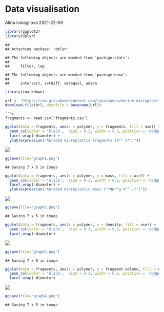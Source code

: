 Data visualisation
================
Alina Ismagilova
2021-22-09

``` r
library(ggplot2)
library(dplyr)
```

    ## 
    ## Attaching package: 'dplyr'

    ## The following objects are masked from 'package:stats':
    ## 
    ##     filter, lag

    ## The following objects are masked from 'package:base':
    ## 
    ##     intersect, setdiff, setequal, union

``` r
library(rmarkdown)
```

``` r
url <- "https://raw.githubusercontent.com/lukaseamus/marine-microplastic/main/STOTEN/fragments.csv"
download.file(url, destfile = basename(url)) 
```


    ```r
    fragments <- read.csv("fragments.csv")

``` r
ggplot(data = fragments, aes(x = polymer, y = fragments, fill = use)) +
  geom_col(color = 'black',  size = 0.3, width = 0.5, position = 'dodge') +
  facet_wrap(~diameter) +
  ylab(expression("Abraded microplastic fragments (m"^-1*")"))
```

![](Homework_files/figure-gfm/unnamed-chunk-4-1.png)<!-- -->

``` r
ggsave(file="graph1.png")
```

    ## Saving 7 x 5 in image

``` r
ggplot(data = fragments, aes(x = polymer, y = mass, fill = use)) +
  geom_col(color = 'black',  size = 0.3, width = 0.5, position = 'dodge') +
  facet_wrap(~diameter) +
  ylab(expression("Abraded microplastic mass ("*mu*"g m"^-1*")"))
```

![](Homework_files/figure-gfm/unnamed-chunk-5-1.png)<!-- -->

``` r
ggsave(file="graph2.png")
```

    ## Saving 7 x 5 in image

``` r
ggplot(data = fragments, aes(x = polymer, y = density, fill = use)) +
  geom_col(color = 'black',  size = 0.3, width = 0.5, position = 'dodge') +
  facet_wrap(~diameter)
```

![](Homework_files/figure-gfm/unnamed-chunk-6-1.png)<!-- -->

``` r
ggsave(file="graph3.png")
```

    ## Saving 7 x 5 in image

``` r
ggplot(data = fragments, aes(x = polymer, y = fragment.volume, fill = use)) +
  geom_col(color = 'black',  size = 0.3, width = 0.5, position = 'dodge') +
  facet_wrap(~diameter)
```

![](Homework_files/figure-gfm/unnamed-chunk-7-1.png)<!-- -->

``` r
ggsave(file="graph4.png")
```

    ## Saving 7 x 5 in image
